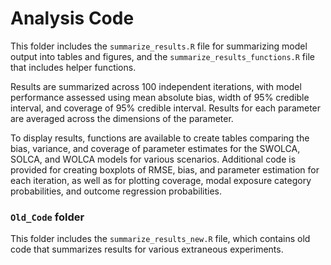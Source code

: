 # Analysis Code
This folder includes the `summarize_results.R` file for summarizing model output into tables and figures, and the `summarize_results_functions.R` file that includes helper functions. 

Results are summarized across 100 independent iterations, with model performance assessed using mean absolute bias, width of 95\% credible interval, and coverage of 95\% credible interval. Results for each parameter are averaged across the dimensions of the parameter.

To display results, functions are available to create tables comparing the bias, variance, and coverage of parameter estimates for the SWOLCA, SOLCA, and WOLCA models for various scenarios. Additional code is provided for creating boxplots of RMSE, bias, and parameter estimation for each iteration, as well as for plotting coverage, modal exposure category probabilities, and outcome regression probabilities. 

### `Old_Code` folder
This folder includes the `summarize_results_new.R` file, which contains old code that summarizes results for various extraneous experiments.
